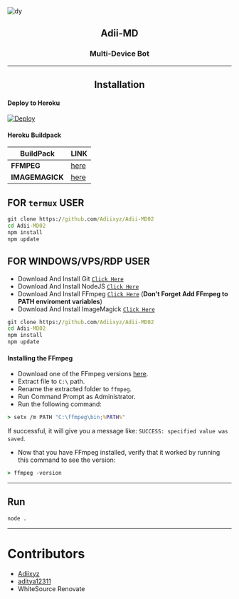 ![dy](https://telegra.ph/file/3a3edf8916e3239522a34.jpg)
<h2 align="center">Adii-MD</h2>
<h3 align="center">Multi-Device Bot</h3>

--------------
<h2 align="center">Installation</h2>


#### Deploy to Heroku
[![Deploy](https://www.herokucdn.com/deploy/button.svg)](https://heroku.com/deploy?template=https://github.com/Adiixyz/Adii-MD02)

#### Heroku Buildpack
| BuildPack | LINK |
|--------|--------|
| **FFMPEG** |[here](https://github.com/jonathanong/heroku-buildpack-ffmpeg-latest) |
| **IMAGEMAGICK** | [here](https://github.com/DuckyTeam/heroku-buildpack-imagemagick) |

## FOR `termux` USER

```cmd
git clone https://github.com/Adiixyz/Adii-MD02
cd Adii-MD02
npm install
npm update
```

## FOR WINDOWS/VPS/RDP USER
* Download And Install Git [`Click Here`](https://git-scm.com/downloads)
* Download And Install NodeJS [`Click Here`](https://nodejs.org/en/download)
* Download And Install FFmpeg [`Click Here`](https://ffmpeg.org/download.html) (**Don't Forget Add FFmpeg to PATH enviroment variables**)
* Download And Install ImageMagick [`Click Here`](https://imagemagick.org/script/download.php)

```cmd
git clone https://github.com/Adiixyz/Adii-MD02
cd Adii-MD02
npm install
npm update
```

#### Installing the FFmpeg
* Download one of the FFmpeg versions [here](https://ffmpeg.org/download.html).
* Extract file to `C:\` path.
* Rename the extracted folder to `ffmpeg`.
* Run Command Prompt as Administrator.
* Run the following command:
```cmd
> setx /m PATH "C:\ffmpeg\bin;%PATH%"
```
If successful, it will give you a message like:
`SUCCESS: specified value was saved`.

* Now that you have FFmpeg installed, verify that it worked by running this command to see the version:
```cmd
> ffmpeg -version
```
---------

## Run

```cmd
node .
```

---------

# Contributors
- [Adiixyz](https://github.com/Adiixyz)
- [aditya12311](https://github.com/aditya12311)
- WhiteSource Renovate
